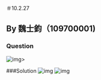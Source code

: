＃10.2.27
## By 魏士鈞（109700001)

### Question
![img](https://github.com/HWTeng-Course/202402-Statistics/assets/162072191/9d378b7f-be0f-4aaa-8744-98542cc24a0a)>

###Solution
![img](https://github.com/HWTeng-Course/202402-Statistics/assets/162072191/d3f99027-e0c9-4ca9-9625-ca22b34b08db)
![img](https://github.com/HWTeng-Course/202402-Statistics/assets/162072191/6c40f034-c00d-4ee3-86ed-a9664ea1ff76)
